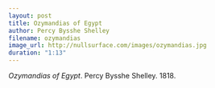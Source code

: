 ```yaml
---
layout: post
title: Ozymandias of Egypt
author: Percy Bysshe Shelley
filename: ozymandias
image_url: http://nullsurface.com/images/ozymandias.jpg
duration: "1:13"
---
```


_Ozymandias of Egypt_.  Percy Bysshe Shelley.  1818.
